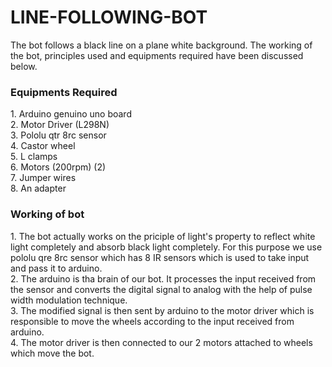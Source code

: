 # LINE-FOLLOWING-BOT
The bot follows a black line on a plane white background. The working of the bot, principles used and equipments required have been discussed below.

 <h3>Equipments Required</h3>
1. Arduino genuino uno board </br>
2. Motor Driver (L298N) </br>
3. Pololu qtr 8rc sensor </br>
4. Castor wheel </br>
5. L clamps </br>
6. Motors (200rpm) (2) </br>
7. Jumper wires </br> 
8. An adapter </br>

<h3> Working of bot </h3>
1. The bot actually works on the priciple of light's property to reflect white light completely and absorb black light completely. For this purpose we use 
   pololu qre 8rc sensor which has 8 IR sensors which is used to take input and pass it to arduino. </br>
2. The arduino is tha brain of our bot. It processes the input received from the sensor and converts the digital signal to analog with the help of pulse 
   width modulation technique. </br>
3. The modified signal is then sent by arduino to the motor driver which is responsible to move the wheels according to the input received from arduino. </br>
4. The motor driver is then connected to our 2 motors attached to wheels which move the bot. </br>

